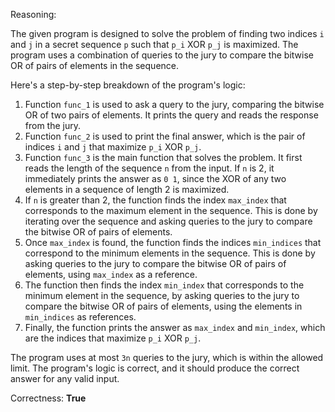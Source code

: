 Reasoning:

The given program is designed to solve the problem of finding two indices `i` and `j` in a secret sequence `p` such that `p_i` XOR `p_j` is maximized. The program uses a combination of queries to the jury to compare the bitwise OR of pairs of elements in the sequence.

Here's a step-by-step breakdown of the program's logic:

1. Function `func_1` is used to ask a query to the jury, comparing the bitwise OR of two pairs of elements. It prints the query and reads the response from the jury.
2. Function `func_2` is used to print the final answer, which is the pair of indices `i` and `j` that maximize `p_i` XOR `p_j`.
3. Function `func_3` is the main function that solves the problem. It first reads the length of the sequence `n` from the input. If `n` is 2, it immediately prints the answer as `0 1`, since the XOR of any two elements in a sequence of length 2 is maximized.
4. If `n` is greater than 2, the function finds the index `max_index` that corresponds to the maximum element in the sequence. This is done by iterating over the sequence and asking queries to the jury to compare the bitwise OR of pairs of elements.
5. Once `max_index` is found, the function finds the indices `min_indices` that correspond to the minimum elements in the sequence. This is done by asking queries to the jury to compare the bitwise OR of pairs of elements, using `max_index` as a reference.
6. The function then finds the index `min_index` that corresponds to the minimum element in the sequence, by asking queries to the jury to compare the bitwise OR of pairs of elements, using the elements in `min_indices` as references.
7. Finally, the function prints the answer as `max_index` and `min_index`, which are the indices that maximize `p_i` XOR `p_j`.

The program uses at most `3n` queries to the jury, which is within the allowed limit. The program's logic is correct, and it should produce the correct answer for any valid input.

Correctness: **True**